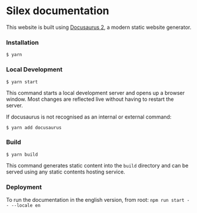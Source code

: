 # Silex documentation

This website is built using [Docusaurus 2](https://docusaurus.io/), a modern static website generator.

### Installation

```
$ yarn
```

### Local Development

```
$ yarn start
```

This command starts a local development server and opens up a browser window. Most changes are reflected live without having to restart the server.

If docusaurus is not recognised as an internal or external command:

```
$ yarn add docusaurus
```
### Build

```
$ yarn build
```

This command generates static content into the `build` directory and can be served using any static contents hosting service.

### Deployment

To run the documentation in the english version, from root:
`npm run start -- --locale en`
